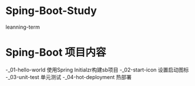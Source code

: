 # Sping-Boot-Study
leanning-term

# Sping-Boot  项目内容
-_01-hello-world 使用Spring Initialzr构建sb项目
-_02-start-icon 设置启动图标
-_03-unit-test 单元测试
-_04-hot-deployment 热部署